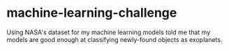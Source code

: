 # machine-learning-challenge

Using NASA's dataset for my machine learning models told me that my models are good enough at classifying newly-found objects as exoplanets.
